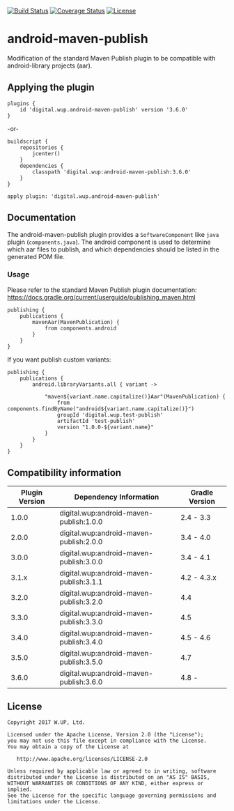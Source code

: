 [![Build Status](https://travis-ci.org/wupdigital/android-maven-publish.svg?branch=master)](https://travis-ci.org/wupdigital/android-maven-publish)
[![Coverage Status](https://coveralls.io/repos/github/wupdigital/android-maven-publish/badge.svg?branch=master)](https://coveralls.io/github/wupdigital/android-maven-publish?branch=master)
[![License](https://img.shields.io/badge/License-Apache%202.0-green.svg)](LICENSE)

# android-maven-publish

Modification of the standard Maven Publish plugin to be compatible with android-library projects (aar).

## Applying the plugin


    plugins {
        id 'digital.wup.android-maven-publish' version '3.6.0'
    }

-or-

    buildscript {
        repositories {
            jcenter()
        }
        dependencies {
            classpath 'digital.wup:android-maven-publish:3.6.0'
        }
    }

    apply plugin: 'digital.wup.android-maven-publish'


## Documentation

The android-maven-publish plugin provides a `SoftwareComponent` like `java` plugin (`components.java`).
The android component is used to determine which aar files to publish, and which dependencies should be listed in the generated POM file.

### Usage

Please refer to the standard Maven Publish plugin documentation: https://docs.gradle.org/current/userguide/publishing_maven.html

    publishing {
        publications {
            mavenAar(MavenPublication) {
                from components.android
            }
        }
    }

If you want publish custom variants:

    publishing {
        publications {
            android.libraryVariants.all { variant ->

                "maven${variant.name.capitalize()}Aar"(MavenPublication) {
                    from components.findByName("android${variant.name.capitalize()}")
                    groupId 'digital.wup.test-publish'
                    artifactId 'test-publish'
                    version "1.0.0-${variant.name}"
                }
            }
        }
    }

## Compatibility information

| Plugin Version | Dependency Information | Gradle Version |
| ------------- | ----------- | ----------- |
| 1.0.0 | digital.wup:android-maven-publish:1.0.0 | 2.4 - 3.3   |
| 2.0.0 | digital.wup:android-maven-publish:2.0.0 | 3.4 - 4.0   |
| 3.0.0 | digital.wup:android-maven-publish:3.0.0 | 3.4 - 4.1   |
| 3.1.x | digital.wup:android-maven-publish:3.1.1 | 4.2 - 4.3.x |
| 3.2.0 | digital.wup:android-maven-publish:3.2.0 | 4.4         |
| 3.3.0 | digital.wup:android-maven-publish:3.3.0 | 4.5         |
| 3.4.0 | digital.wup:android-maven-publish:3.4.0 | 4.5 - 4.6   |
| 3.5.0 | digital.wup:android-maven-publish:3.5.0 | 4.7         |
| 3.6.0 | digital.wup:android-maven-publish:3.6.0 | 4.8 -       |

## License

    Copyright 2017 W.UP, Ltd.

    Licensed under the Apache License, Version 2.0 (the "License");
    you may not use this file except in compliance with the License.
    You may obtain a copy of the License at

       http://www.apache.org/licenses/LICENSE-2.0

    Unless required by applicable law or agreed to in writing, software
    distributed under the License is distributed on an "AS IS" BASIS,
    WITHOUT WARRANTIES OR CONDITIONS OF ANY KIND, either express or implied.
    See the License for the specific language governing permissions and
    limitations under the License.

